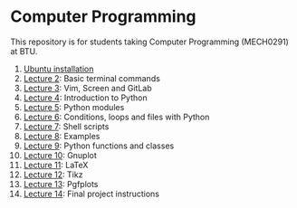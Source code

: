 # Computer Programming
This repository is for students taking Computer Programming (MECH0291) at BTU.
1. [Ubuntu installation](https://github.com/laydinbakar/Computer_Programming_BTU/blob/main/lectures/00_ubuntu_installation.md)
1. [Lecture 2](https://github.com/laydinbakar/Computer_Programming_BTU/blob/main/lectures/02_lecture_2.md): Basic terminal commands
1. [Lecture 3](https://github.com/laydinbakar/Computer_Programming_BTU/blob/main/lectures/03_lecture_3.md): Vim, Screen and GitLab
1. [Lecture 4](https://github.com/laydinbakar/Computer_Programming_BTU/blob/main/lectures/04_lecture_4.md): Introduction to Python
1. [Lecture 5](https://github.com/laydinbakar/Computer_Programming_BTU/blob/main/lectures/05_lecture_5.md): Python modules
1. [Lecture 6](https://github.com/laydinbakar/Computer_Programming_BTU/blob/main/lectures/06_lecture_6.md): Conditions, loops and files with Python
1. [Lecture 7](https://github.com/laydinbakar/Computer_Programming_BTU/blob/main/lectures/07_lecture_7.md): Shell scripts
1. [Lecture 8](https://github.com/laydinbakar/Computer_Programming_BTU/blob/main/lectures/08_lecture_8.md): Examples
1. [Lecture 9](https://github.com/laydinbakar/Computer_Programming_BTU/blob/main/lectures/09_lecture_9.md): Python functions and classes
1. [Lecture 10](https://github.com/laydinbakar/Computer_Programming_BTU/blob/main/lectures/10_lecture_10.md): Gnuplot 
1. [Lecture 11](https://github.com/laydinbakar/Computer_Programming_BTU/blob/main/lectures/11_lecture_11.md): LaTeX
1. [Lecture 12](https://github.com/laydinbakar/Computer_Programming_BTU/blob/main/lectures/12_lecture_12.md): Tikz
1. [Lecture 13](https://github.com/laydinbakar/Computer_Programming_BTU/blob/main/lectures/13_lecture_13.md): Pgfplots
1. [Lecture 14](https://github.com/laydinbakar/Computer_Programming_BTU/blob/main/lectures/14_lecture_14.md): Final project instructions
                                                                                                             
